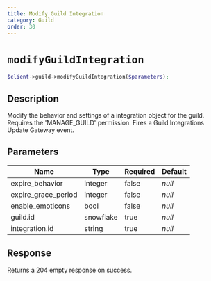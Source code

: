 ```yaml
---
title: Modify Guild Integration
category: Guild
order: 30
---
```


# `modifyGuildIntegration`

```php
$client->guild->modifyGuildIntegration($parameters);
```

## Description

Modify the behavior and settings of a integration object for the guild. Requires the &#039;MANAGE_GUILD&#039; permission.  Fires a Guild Integrations Update Gateway event.

## Parameters


Name | Type | Required | Default
--- | --- | --- | ---
expire_behavior | integer | false | *null*
expire_grace_period | integer | false | *null*
enable_emoticons | bool | false | *null*
guild.id | snowflake | true | *null*
integration.id | string | true | *null*

## Response

Returns a 204 empty response on success.

